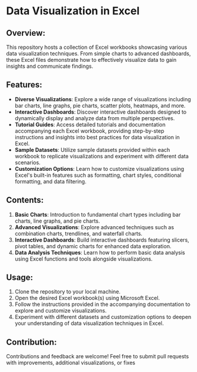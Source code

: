 # Data Visualization in Excel

## Overview:
This repository hosts a collection of Excel workbooks showcasing various data visualization techniques. From simple charts to advanced dashboards, these Excel files demonstrate how to effectively visualize data to gain insights and communicate findings.

## Features:
- **Diverse Visualizations**: Explore a wide range of visualizations including bar charts, line graphs, pie charts, scatter plots, heatmaps, and more.
- **Interactive Dashboards**: Discover interactive dashboards designed to dynamically display and analyze data from multiple perspectives.
- **Tutorial Guides**: Access detailed tutorials and documentation accompanying each Excel workbook, providing step-by-step instructions and insights into best practices for data visualization in Excel.
- **Sample Datasets**: Utilize sample datasets provided within each workbook to replicate visualizations and experiment with different data scenarios.
- **Customization Options**: Learn how to customize visualizations using Excel's built-in features such as formatting, chart styles, conditional formatting, and data filtering.

## Contents:
1. **Basic Charts**: Introduction to fundamental chart types including bar charts, line graphs, and pie charts.
2. **Advanced Visualizations**: Explore advanced techniques such as combination charts, trendlines, and waterfall charts.
3. **Interactive Dashboards**: Build interactive dashboards featuring slicers, pivot tables, and dynamic charts for enhanced data exploration.
4. **Data Analysis Techniques**: Learn how to perform basic data analysis using Excel functions and tools alongside visualizations.

## Usage:
1. Clone the repository to your local machine.
2. Open the desired Excel workbook(s) using Microsoft Excel.
3. Follow the instructions provided in the accompanying documentation to explore and customize visualizations.
4. Experiment with different datasets and customization options to deepen your understanding of data visualization techniques in Excel.

## Contribution:
Contributions and feedback are welcome! Feel free to submit pull requests with improvements, additional visualizations, or fixes
